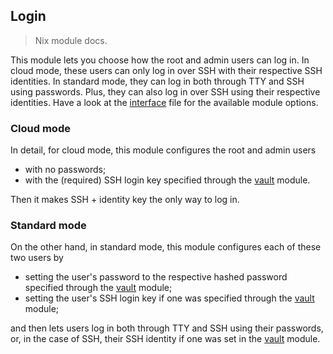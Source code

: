 Login
-----
> Nix module docs.

This module lets you choose how the root and admin users can log
in. In cloud mode, these users can only log in over SSH with their
respective SSH identities. In standard mode, they can log in both
through TTY and SSH using passwords. Plus, they can also log in
over SSH using their respective identities. Have a look at the
[interface][iface] file for the available module options.


### Cloud mode

In detail, for cloud mode, this module configures the root and
admin users
- with no passwords;
- with the (required) SSH login key specified through the
  [vault][vault] module.

Then it makes SSH + identity key the only way to log in.

### Standard mode
On the other hand, in standard mode, this module configures each
of these two users by
- setting the user's password to the respective hashed password
  specified through the [vault][vault] module;
- setting the user's SSH login key if one was specified through
  the [vault][vault] module;

and then lets users log in both through TTY and SSH using their
passwords, or, in the case of SSH, their SSH identity if one was
set in the [vault][vault] module.




[iface]: ./interface.nix
[vault]: ../vault/docs.md
